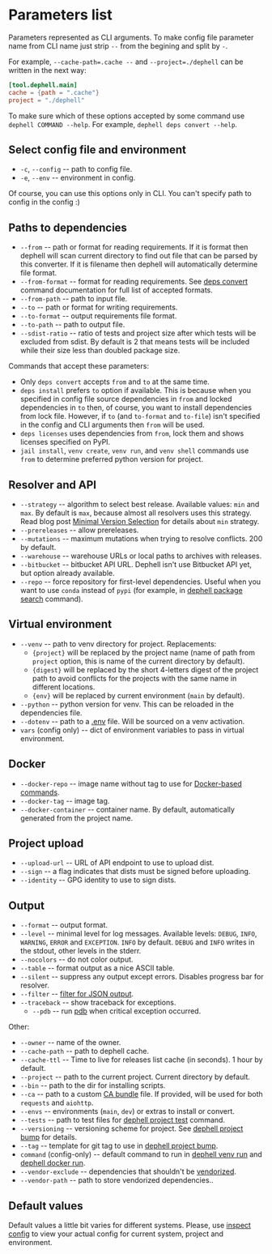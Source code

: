 # Parameters list

Parameters represented as CLI arguments. To make config file parameter name from CLI name just strip `--` from the begining and split by `-`.

For example, `--cache-path=.cache --` and `--project=./dephell` can be written in the next way:

```toml
[tool.dephell.main]
cache = {path = ".cache"}
project = "./dephell"
```

To make sure which of these options accepted by some command use `dephell COMMAND --help`. For example, `dephell deps convert --help`.

## Select config file and environment

+ `-c`, `--config` -- path to config file.
+ `-e`, `--env` -- environment in config.

Of course, you can use this options only in CLI. You can't specify path to config in the config :)

## Paths to dependencies

+ `--from` -- path or format for reading requirements. If it is format then dephell will scan current directory to find out file that can be parsed by this converter. If it is filename then dephell will automatically determine file format.
+ `--from-format` -- format for reading requirements. See [deps convert](cmd-deps-convert) command documentation for full list of accepted formats.
+ `--from-path` -- path to input file.
+ `--to` -- path or format for writing requirements.
+ `--to-format` -- output requirements file format.
+ `--to-path` -- path to output file.
+ `--sdist-ratio` -- ratio of tests and project size after which tests will be excluded from sdist. By default is 2 that means tests will be included while their size less than doubled package size.

Commands that accept these parameters:

+ Only `deps convert` accepts `from` and `to` at the same time.
+ `deps install` prefers `to` option if available. This is because when you specified in config file source dependencies in `from` and locked dependencies in `to` then, of course, you want to install dependencies from lock file. However, if `to` (and `to-format` and `to-file`) isn't specified in the config and CLI arguments then `from` will be used.
+ `deps licenses` uses dependencies from `from`, lock them and shows licenses specified on PyPI.
+ `jail install`, `venv create`, `venv run`, and `venv shell` commands use `from` to determine preferred python version for project.

## Resolver and API

+ `--strategy` -- algorithm to select best release. Available values: `min` and `max`. By default is `max`, because almost all resolvers uses this strategy. Read blog post [Minimal Version Selection](https://research.swtch.com/vgo-mvs) for details about `min` strategy.
+ `--prereleases` -- allow prereleases.
+ `--mutations` -- maximum mutations when trying to resolve conflicts. 200 by default.
+ `--warehouse` -- warehouse URLs or local paths to archives with releases.
+ `--bitbucket` -- bitbucket API URL. Dephell isn't use Bitbucket API yet, but option already available.
+ `--repo` -- force repository for first-level dependencies. Useful when you want to use `conda` instead of `pypi` (for example, in [dephell package search](cmd-package-search) command).

## Virtual environment

+ `--venv` -- path to venv directory for project. Replacements:
    + `{project}` will be replaced by the project name (name of path from `project` option, this is name of the current directory by default).
    + `{digest}` will be replaced by the short 4-letters digest of the project path to avoid conflicts for the projects with the same name in different locations.
    + `{env}` will be replaced by current environment (`main` by default).
+ `--python` -- python version for venv. This can be reloaded in the dependencies file.
+ `--dotenv` -- path to a [.env](https://www.npmjs.com/package/dotenv) file. Will be sourced on a venv activation.
+ `vars` (config only) -- dict of environment variables to pass in virtual environment.

## Docker

+ `--docker-repo` -- image name without tag to use for [Docker-based commands](index-docker).
+ `--docker-tag` -- image tag.
+ `--docker-container` -- container name. By default, automatically generated from the project name.

## Project upload

+ `--upload-url` -- URL of API endpoint to use to upload dist.
+ `--sign` -- a flag indicates that dists must be signed before uploading.
+ `--identity` -- GPG identity to use to sign dists.

## Output

+ `--format` -- output format.
+ `--level` -- minimal level for log messages. Available levels: `DEBUG`, `INFO`, `WARNING`, `ERROR` and `EXCEPTION`. `INFO` by default. `DEBUG` and `INFO` writes in the stdout, other levels in the stderr.
+ `--nocolors` -- do not color output.
+ `--table` -- format output as a nice ASCII table.
+ `--silent` -- suppress any output except errors. Disables progress bar for resolver.
+ `--filter` -- [filter for JSON output](filters).
+ `--traceback` -- show traceback for exceptions.
    + `--pdb` -- run [pdb](https://docs.python.org/3/library/pdb.html) when critical exception occurred.

Other:

+ `--owner` -- name of the owner.
+ `--cache-path` -- path to dephell cache.
+ `--cache-ttl` -- Time to live for releases list cache (in seconds). 1 hour by default.
+ `--project` -- path to the current project. Current directory by default.
+ `--bin` -- path to the dir for installing scripts.
+ `--ca` -- path to a custom [CA bundle](https://www.namecheap.com/support/knowledgebase/article.aspx/986/69/what-is-ca-bundle) file. If provided, will be used for both `requests` and `aiohttp`.
+ `--envs` -- environments (`main`, `dev`) or extras to install or convert.
+ `--tests` -- path to test files for [dephell project test](cmd-project-test) command.
+ `--versioning` -- versioning scheme for project. See [dephell project bump](cmd-project-bump) for details.
+ `--tag` -- template for git tag to use in [dephell project bump](cmd-project-bump).
+ `command` (config-only) -- default command to run in [dephell venv run](cmd-venv-run) and [dephell docker run](cmd-docker-run).
+ `--vendor-exclude` -- dependencies that shouldn't be [vendorized](index-vendor).
+ `--vendor-path` -- path to store vendorized dependencies..

## Default values

Default values a little bit varies for different systems. Please, use [inspect config](cmd-inspect-config) to view your actual config for current system, project and environment.
